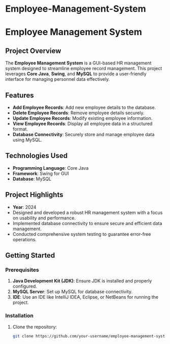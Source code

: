 # Employee-Management-System
# Employee Management System

## Project Overview
The **Employee Management System** is a GUI-based HR management system designed to streamline employee record management. This project leverages **Core Java**, **Swing**, and **MySQL** to provide a user-friendly interface for managing personnel data effectively.

## Features
- **Add Employee Records**: Add new employee details to the database.
- **Delete Employee Records**: Remove employee details securely.
- **Update Employee Records**: Modify existing employee information.
- **View Employee Records**: Display all employee data in a structured format.
- **Database Connectivity**: Securely store and manage employee data using MySQL.

## Technologies Used
- **Programming Language**: Core Java
- **Framework**: Swing for GUI
- **Database**: MySQL

## Project Highlights
- **Year**: 2024
- Designed and developed a robust HR management system with a focus on usability and performance.
- Implemented database connectivity to ensure secure and efficient data management.
- Conducted comprehensive system testing to guarantee error-free operations.

## Getting Started
### Prerequisites
1. **Java Development Kit (JDK)**: Ensure JDK is installed and properly configured.
2. **MySQL Server**: Set up MySQL for database connectivity.
3. **IDE**: Use an IDE like IntelliJ IDEA, Eclipse, or NetBeans for running the project.

### Installation
1. Clone the repository:
   ```bash
   git clone https://github.com/your-username/employee-management-system.git
